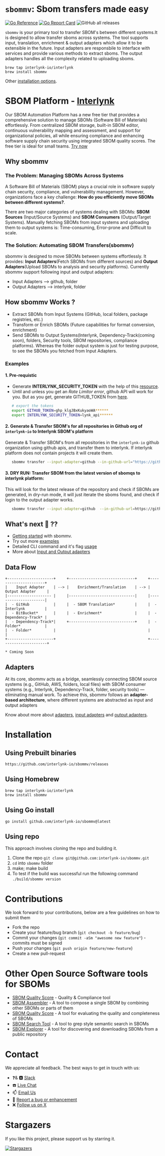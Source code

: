 # `sbommv`: Sbom transfers made easy

[![Go Reference](https://pkg.go.dev/badge/github.com/interlynk-io/sbommv.svg)](https://pkg.go.dev/github.com/interlynk-io/sbommv)
[![Go Report Card](https://goreportcard.com/badge/github.com/interlynk-io/sbommv)](https://goreportcard.com/report/github.com/interlynk-io/sbommv)
![GitHub all releases](https://img.shields.io/github/downloads/interlynk-io/sbommv/total)

`sbommv` is your primary tool to transfer SBOM's between different systems.It is designed to allow transfer sboms across systems. The tool supports input, translation, enrichment & output adapters which allow it to be extensible in the future. Input adapters are responsbile to interface with services and provide various methods to extract sboms. The output adapters handles all the complexity related to uploading sboms.

```console
brew tap interlynk-io/interlynk
brew install sbommv
```

Other [installation options](#installation).

# SBOM Platform - [Interlynk](https://app.interlynk.io/)

Our SBOM Automation Platform has a new free tier that provides a comprehensive solution to manage SBOMs (Software Bill of Materials) effortlessly. From centralized SBOM storage, built-in SBOM editor, continuous vulnerability mapping and assessment, and support for organizational policies, all while ensuring compliance and enhancing software supply chain security using integrated SBOM quality scores. The free tier is ideal for small teams.
[Try now](https://app.interlynk.io/)

## Why sbommv

### The Problem: Managing SBOMs Across Systems

A Software Bill of Materials (SBOM) plays a crucial role in software supply chain security, compliance, and vulnerability management. However, organizations face a key challenge: **How do you efficiently move SBOMs between different systems?**.

There are two major categories of systems dealing with SBOMs: **SBOM Sources** (Input/Source Systems) and **SBOM Consumers** (Output/Target Systems). Manually fetching SBOMs from input systems and uploading them to output systems is: Time-consuming, Error-prone and Difficult to scale.

### The Solution: Automating SBOM Transfers(sbommv)

sbommv is designed to move SBOMs between systems effortlessly. It provides: **Input Adapters**(Fetch SBOMs from different sources) and **Output Adapters**(Upload SBOMs to analysis and security platforms). Currently sbommv support following input and output adapters:

- Input Adapters --> github, folder
- Output Adapters --> interlynk, folder

## How sbommv Works ?

- Extract SBOMs from Input Systems (GitHub, local folders, package registries, etc.)
- Transform or Enrich SBOMs (Future capabilities for format conversion, enrichment)
- Send SBOMs to Output Systems(Interlynk, Dependency-Track(coming soon), folders, Security tools, SBOM repositories, compliance platforms). Whereas the folder output system is just for testing purpose, to see the SBOMs you fetched from Input Adapters.

### Examples

#### 1. Pre-requistic

- Generate **INTERLYNK_SECURITY_TOKEN** with the help of this [resource](https://github.com/interlynk-io/sbommv/blob/main/docs/getting_started.md#2-configuring-interlynk-authentication).
- Until and unless you get an *Rate Limitor error*, github API will work for you. But as you get, generate  GITHUB_TOKEN from [here](https://docs.github.com/en/authentication/keeping-your-account-and-data-secure/managing-your-personal-access-tokens#creating-a-personal-access-token-classic).

```bash
   # export the tokens
   export GITHUB_TOKEN=ghp_klgJBxKukyaoWA******
   export INTERLYNK_SECURITY_TOKEN=lynk_api******
```

#### 2. Generate & Transfer SBOM's for all repositories in Github org of `interlynk-io` to Interlynk SBOM's platform

Generate & Transfer SBOM's from all repositories in the `interlynk-io` github organization using github apis, and transfer them to interlynk. If interlynk platform does not contain projects it will create them.

```bash
   sbommv transfer --input-adapter=github --in-github-url="https://github.com/interlynk-io" --output-adapter=interlynk --out-interlynk-url="http://localhost:3000/lynkapi"
```

#### 3. DRY RUN: Transfer SBOM from the latest version of sbomqs to interlynk platform:

This will look for the latest release of the repository and check if SBOMs are generated, in dry-run mode, it will just iterate the sboms found, and check if login to the output adapter works.

```bash
   sbommv transfer --input-adapter=github  --in-github-url=https://github.com/interlynk-io/sbomqs --in-github-method="release" --output-adapter=interlynk  --out-interlynk-url=https://api.interlynk.io/lynkapi --dry-run
```

## What's next 🚀 ??

- [Getting started](https://github.com/interlynk-io/sbommv/blob/main/docs/getting_started.md) with sbommv.
- Try out more [examples](https://github.com/interlynk-io/sbommv/blob/main/docs/examples.md)
- Detailed CLI command and it's flag [usage](https://github.com/interlynk-io/sbommv/blob/main/docs/flag_usage.md)
- More about [Input and Output adapters](https://github.com/interlynk-io/sbommv/blob/main/docs/adapters.md)

## Data Flow

```
+---------------------+     +------------------------------+     +----------------------+
|    Input Adapter    | --> |    Enrichment/Translation    | --> |   Output Adapter     |
|-------------------- |     |------------------------------|     |----------------------|
|  - GitHub           |     |  - SBOM Translation*         |     |  - Interlynk         |
|  - BitBucket*       |     |  - Enrichment*               |     |  - Dependency-Track* |
|  - Dependency-Track*|     +------------------------------+     |  - Folder*           |
|  - Folder*          |                                          |                      |
+---------------------+                                          +-----------------------+

* Coming Soon
```

## Adapters

At its core, sbommv acts as a bridge, seamlessly connecting SBOM source systems (e.g., GitHub, AWS, folders, local files) with SBOM consumer systems (e.g., Interlynk, Dependency-Track, folder, security tools) — eliminating manual work.
To achieve this, sbommv follows an **adapter-based architecture**, where different systems are abstracted as input and output adapters

Know about more about [adapters](https://github.com/interlynk-io/sbommv/blob/main/docs/adpaters.md), [input adapters](https://github.com/interlynk-io/sbommv/blob/main/docs/input_adpaters.md) and [output adapters](https://github.com/interlynk-io/sbommv/blob/main/docs/output_adapters.md).

# Installation

## Using Prebuilt binaries

```console
https://github.com/interlynk-io/sbommv/releases
```

## Using Homebrew

```console
brew tap interlynk-io/interlynk
brew install sbommv
```

## Using Go install

```console
go install github.com/interlynk-io/sbommv@latest
```

## Using repo

This approach involves cloning the repo and building it.

1. Clone the repo `git clone git@github.com:interlynk-io/sbommv.git`
2. `cd` into `sbommv` folder
3. make; make build
4. To test if the build was successful run the following command `./build/sbommv version`

# Contributions

We look forward to your contributions, below are a few guidelines on how to submit them

- Fork the repo
- Create your feature/bug branch (`git checkout -b feature/bug`)
- Commit your changes (`git commit -aSm "awesome new feature"`) - commits must be signed
- Push your changes (`git push origin feature/new-feature`)
- Create a new pull-request

# Other Open Source Software tools for SBOMs

- [SBOM Quality Score](https://github.com/interlynk-io/sbomqs) - Quality & Compliance tool
- [SBOM Assembler](https://github.com/interlynk-io/sbomasm) - A tool to compose a single SBOM by combining other SBOMs or parts of them
- [SBOM Quality Score](https://github.com/interlynk-io/sbomqs) - A tool for evaluating the quality and completeness of SBOMs
- [SBOM Search Tool](https://github.com/interlynk-io/sbomagr) - A tool to grep style semantic search in SBOMs
- [SBOM Explorer](https://github.com/interlynk-io/sbomex) - A tool for discovering and downloading SBOMs from a public repository

# Contact

We appreciate all feedback. The best ways to get in touch with us:

- ❓& 🅰️ [Slack](https://join.slack.com/t/sbomqa/shared_invite/zt-2jzq1ttgy-4IGzOYBEtHwJdMyYj~BACA)
- :phone: [Live Chat](https://www.interlynk.io/#hs-chat-open)
- 📫 [Email Us](mailto:hello@interlynk.io)
- 🐛 [Report a bug or enhancement](https://github.com/interlynk-io/sbomex/issues)
- :x: [Follow us on X](https://twitter.com/InterlynkIo)

# Stargazers

If you like this project, please support us by starring it.

[![Stargazers](https://starchart.cc/interlynk-io/sbommv.svg)](https://starchart.cc/interlynk-io/sbommv)
